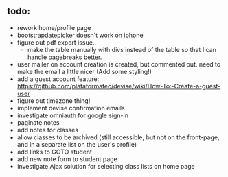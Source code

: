 ## todo:
- rework home/profile page
- bootstrapdatepicker doesn't work on iphone
- figure out pdf export issue..
    - make the table manually with divs instead of the table so that I can handle pagebreaks better.
- user mailer on account creation is created, but commented out.  need to make the email a little nicer (Add some styling!)
- add a guest account feature: https://github.com/plataformatec/devise/wiki/How-To:-Create-a-guest-user
- figure out timezone thing!
- implement devise confirmation emails
- investigate omniauth for google sign-in
- paginate notes
- add notes for classes
- allow classes to be archived (still accessible, but not on the front-page, and in a separate list on the user's profile)
- add links to GOTO student
- add new note form to student page
- investigate Ajax solution for selecting class lists on home page
